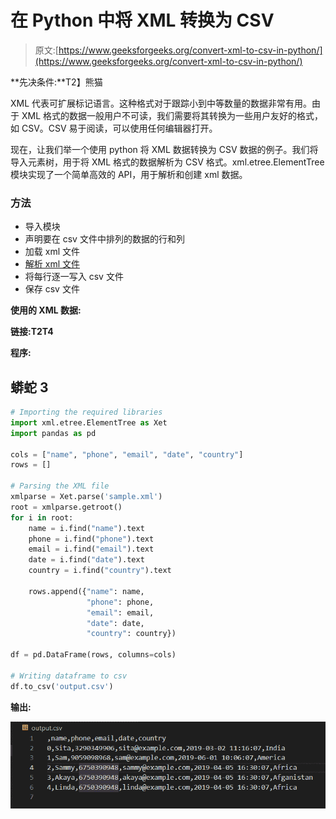 # 在 Python 中将 XML 转换为 CSV

> 原文:[https://www.geeksforgeeks.org/convert-xml-to-csv-in-python/](https://www.geeksforgeeks.org/convert-xml-to-csv-in-python/)

**先决条件:**T2】熊猫

XML 代表可扩展标记语言。这种格式对于跟踪小到中等数量的数据非常有用。由于 XML 格式的数据一般用户不可读，我们需要将其转换为一些用户友好的格式，如 CSV。CSV 易于阅读，可以使用任何编辑器打开。

现在，让我们举一个使用 python 将 XML 数据转换为 CSV 数据的例子。我们将导入元素树，用于将 XML 格式的数据解析为 CSV 格式。xml.etree.ElementTree 模块实现了一个简单高效的 API，用于解析和创建 xml 数据。

### 方法

*   导入模块
*   声明要在 csv 文件中排列的数据的行和列
*   加载 xml 文件
*   [解析 xml 文件](https://www.geeksforgeeks.org/xml-parsing-python/)
*   将每行逐一写入 csv 文件
*   保存 csv 文件

**使用的 XML 数据:**

**链接:**T2**T4**

**程序:**

## 蟒蛇 3

```py
# Importing the required libraries
import xml.etree.ElementTree as Xet
import pandas as pd

cols = ["name", "phone", "email", "date", "country"]
rows = []

# Parsing the XML file
xmlparse = Xet.parse('sample.xml')
root = xmlparse.getroot()
for i in root:
    name = i.find("name").text
    phone = i.find("phone").text
    email = i.find("email").text
    date = i.find("date").text
    country = i.find("country").text

    rows.append({"name": name,
                 "phone": phone,
                 "email": email,
                 "date": date,
                 "country": country})

df = pd.DataFrame(rows, columns=cols)

# Writing dataframe to csv
df.to_csv('output.csv')
```

**输出:**

![](img/fe2a63fd8e50d2c62e28652433d6c9f8.png)